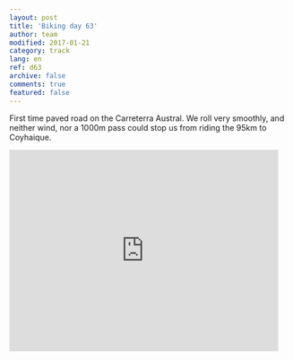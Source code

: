 ```yaml
---   
layout: post 
title: 'Biking day 63'  
author: team 
modified: 2017-01-21
category: track 
lang: en 
ref: d63
archive: false 
comments: true 
featured: false 
--- 
```


 First time paved road on the Carreterra Austral. We roll very smoothly, and neither wind, nor a 1000m pass could stop us from riding the 95km to Coyhaique.                                                                                                                                                                                                                                  

<iframe width='480' height='360' src='http://track-kit.net/maps_s3/?v=embed&track=235120.gpx' frameborder='0' allowfullscreen></iframe>